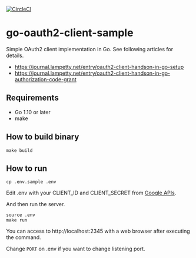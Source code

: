 [![CircleCI](https://circleci.com/gh/oinume/go-oauth2-client-sample/tree/master.svg?style=svg)](https://circleci.com/gh/oinume/go-oauth2-client-sample/tree/master)

# go-oauth2-client-sample
Simple OAuth2 client implementation in Go. See following articles for details.

- https://journal.lampetty.net/entry/oauth2-client-handson-in-go-setup
- https://journal.lampetty.net/entry/oauth2-client-handson-in-go-authorization-code-grant

## Requirements

- Go 1.10 or later
- make


## How to build binary

```shell
make build
```

## How to run

```shell
cp .env.sample .env
```

Edit .env with your CLIENT_ID and CLIENT_SECRET from [Google APIs](https://console.developers.google.com/apis/credentials).

And then run the server.

```shell
source .env
make run
```

You can access to http://localhost:2345 with a web browser after executing the command.

Change `PORT` on .env if you want to change listening port.